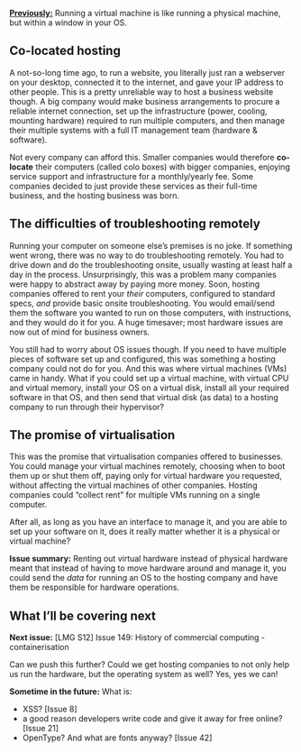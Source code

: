 [**Previously:**](https://buttondown.email/laymansguide/archive/) Running a virtual machine is like running a physical machine, but within a window in your OS.

## Co-located hosting

A not-so-long time ago, to run a website, you literally just ran a webserver on your desktop, connected it to the internet, and gave your IP address to other people. This is a pretty unreliable way to host a business website though. A big company would make business arrangements to procure a reliable internet connection, set up the infrastructure (power, cooling, mounting hardware) required to run multiple computers, and then manage their multiple systems with a full IT management team (hardware & software).

Not every company can afford this. Smaller companies would therefore **co-locate** their computers (called colo boxes) with bigger companies, enjoying service support and infrastructure for a monthly/yearly fee. Some companies decided to just provide these services as their full-time business, and the hosting business was born.

## The difficulties of troubleshooting remotely

Running your computer on someone else’s premises is no joke. If something went wrong, there was no way to do troubleshooting remotely. You had to drive down and do the troubleshooting onsite, usually wasting at least half a day in the process. Unsurprisingly, this was a problem many companies were happy to abstract away by paying more money. Soon, hosting companies offered to rent your _their_ computers, configured to standard specs, _and_ provide basic onsite troubleshooting. You would email/send them the software you wanted to run on those computers, with instructions, and they would do it for you. A huge timesaver; most hardware issues are now out of mind for business owners.

You still had to worry about OS issues though. If you need to have multiple pieces of software set up and configured, this was something a hosting company could not do for you. And this was where virtual machines (VMs) came in handy. What if you could set up a virtual machine, with virtual CPU and virtual memory, install your OS on a virtual disk, install all your required software in that OS, and then send that virtual disk (as data) to a hosting company to run through their hypervisor?

## The promise of virtualisation

This was the promise that virtualisation companies offered to businesses. You could manage your virtual machines remotely, choosing when to boot them up or shut them off, paying only for virtual hardware you requested, without affecting the virtual machines of other companies. Hosting companies could “collect rent” for multiple VMs running on a single computer.

After all, as long as you have an interface to manage it, and you are able to set up your software on it, does it really matter whether it is a physical or virtual machine?

**Issue summary:** Renting out virtual hardware instead of physical hardware meant that instead of having to move hardware around and manage it, you could send the *data* for running an OS to the hosting company and have them be responsible for hardware operations.

## What I’ll be covering next

**Next issue:** [LMG S12] Issue 149: History of commercial computing - containerisation

Can we push this further? Could we get hosting companies to not only help us run the hardware, but the operating system as well? Yes, yes we can!

**Sometime in the future:** What is:

- XSS? [Issue 8]
- a good reason developers write code and give it away for free online? [Issue 21]
- OpenType? And what are fonts anyway? [Issue 42]
